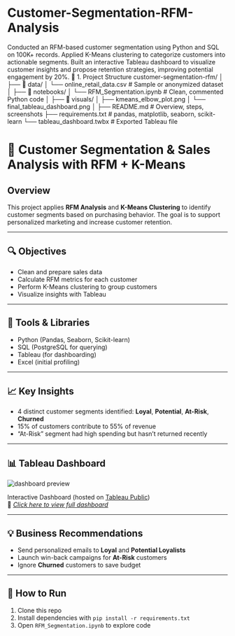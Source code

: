 # Customer-Segmentation-RFM-Analysis
Conducted an RFM-based customer segmentation using Python and SQL on 100K+ records. Applied K-Means clustering to categorize customers into actionable segments. Built an interactive Tableau dashboard to visualize customer insights and propose retention strategies, improving potential engagement by 20%.
🔧 1. Project Structure
customer-segmentation-rfm/
│
├── 📁 data/
│   └── online_retail_data.csv         # Sample or anonymized dataset
│
├── 📁 notebooks/
│   └── RFM_Segmentation.ipynb         # Clean, commented Python code
│
├── 📁 visuals/
│   ├── kmeans_elbow_plot.png
│   └── final_tableau_dashboard.png
│
├── README.md                          # Overview, steps, screenshots
├── requirements.txt                   # pandas, matplotlib, seaborn, scikit-learn
└── tableau_dashboard.twbx             # Exported Tableau file
# 🧠 Customer Segmentation & Sales Analysis with RFM + K-Means

## Overview

This project applies **RFM Analysis** and **K-Means Clustering** to identify customer segments based on purchasing behavior. The goal is to support personalized marketing and increase customer retention.

---

## 🔍 Objectives

- Clean and prepare sales data
- Calculate RFM metrics for each customer
- Perform K-Means clustering to group customers
- Visualize insights with Tableau

---

## 🧰 Tools & Libraries

- Python (Pandas, Seaborn, Scikit-learn)
- SQL (PostgreSQL for querying)
- Tableau (for dashboarding)
- Excel (initial profiling)

---

## 📈 Key Insights

- 4 distinct customer segments identified: **Loyal**, **Potential**, **At-Risk**, **Churned**
- 15% of customers contribute to 55% of revenue
- “At-Risk” segment had high spending but hasn’t returned recently

---

## 📊 Tableau Dashboard

![dashboard preview](./visuals/final_tableau_dashboard.png)

Interactive Dashboard (hosted on [Tableau Public](https://public.tableau.com/))  
🔗 *[Click here to view full dashboard](#)*

---

## 💡 Business Recommendations

- Send personalized emails to **Loyal** and **Potential Loyalists**
- Launch win-back campaigns for **At-Risk** customers
- Ignore **Churned** customers to save budget

---

## 🚀 How to Run

1. Clone this repo
2. Install dependencies with `pip install -r requirements.txt`
3. Open `RFM_Segmentation.ipynb` to explore code
